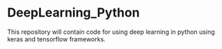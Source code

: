 # DeepLearning_Python
This repository will contain code for using deep learning in python using keras and tensorflow frameworks.
